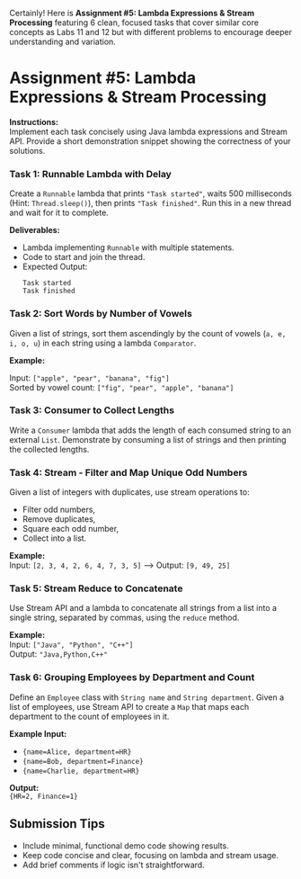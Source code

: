Certainly! Here is **Assignment #5: Lambda Expressions & Stream Processing** featuring 6 clean, focused tasks that cover similar core concepts as Labs 11 and 12 but with different problems to encourage deeper understanding and variation.

# **Assignment #5: Lambda Expressions & Stream Processing**

**Instructions:**  
Implement each task concisely using Java lambda expressions and Stream API. Provide a short demonstration snippet showing the correctness of your solutions.

### **Task 1: Runnable Lambda with Delay**

Create a `Runnable` lambda that prints `"Task started"`, waits 500 milliseconds (Hint: `Thread.sleep()`), then prints `"Task finished"`. Run this in a new thread and wait for it to complete.

**Deliverables:**

- Lambda implementing `Runnable` with multiple statements.
- Code to start and join the thread.
- Expected Output:
  ```
  Task started
  Task finished
  ```

### **Task 2: Sort Words by Number of Vowels**

Given a list of strings, sort them ascendingly by the count of vowels (`a, e, i, o, u`) in each string using a lambda `Comparator`.

**Example:**

Input: `["apple", "pear", "banana", "fig"]`  
Sorted by vowel count: `["fig", "pear", "apple", "banana"]`

### **Task 3: Consumer to Collect Lengths**

Write a `Consumer` lambda that adds the length of each consumed string to an external `List`. Demonstrate by consuming a list of strings and then printing the collected lengths.

### **Task 4: Stream - Filter and Map Unique Odd Numbers**

Given a list of integers with duplicates, use stream operations to:

- Filter odd numbers,
- Remove duplicates,
- Square each odd number,
- Collect into a list.

**Example:**  
Input: `[2, 3, 4, 2, 6, 4, 7, 3, 5]` --> Output: `[9, 49, 25]`

### **Task 5: Stream Reduce to Concatenate**

Use Stream API and a lambda to concatenate all strings from a list into a single string, 
separated by commas, using the `reduce` method.

**Example:**  
Input: `["Java", "Python", "C++"]`  
Output: `"Java,Python,C++"`

### **Task 6: Grouping Employees by Department and Count**

Define an `Employee` class with `String name` and `String department`. 
Given a list of employees, use Stream API to create a `Map` that maps 
each department to the count of employees in it.

**Example Input:**  
- `{name=Alice, department=HR}`  
- `{name=Bob, department=Finance}`  
- `{name=Charlie, department=HR}`

**Output:**  
`{HR=2, Finance=1}`

## Submission Tips

- Include minimal, functional demo code showing results.
- Keep code concise and clear, focusing on lambda and stream usage.
- Add brief comments if logic isn't straightforward.

